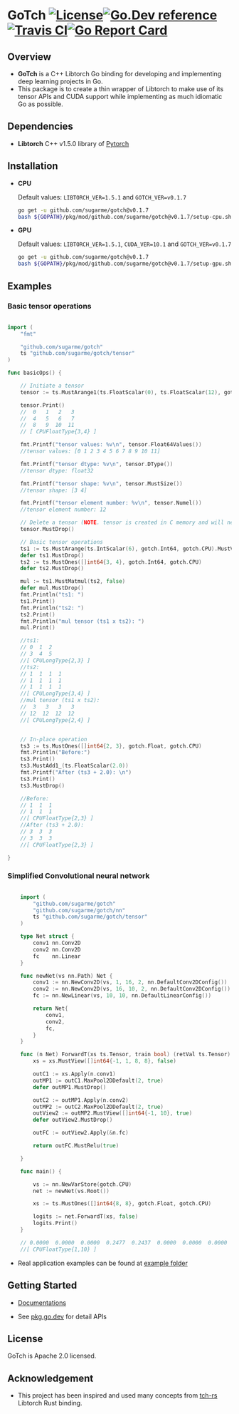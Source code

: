 # GoTch [![License](https://img.shields.io/:license-apache-blue.svg)](https://opensource.org/licenses/Apache-2.0)[![Go.Dev reference](https://img.shields.io/badge/go.dev-reference-007d9c?logo=go&logoColor=white&style=flat-square)](https://pkg.go.dev/github.com/sugarme/gotch?tab=doc)[![Travis CI](https://api.travis-ci.org/sugarme/gotch.svg?branch=master)](https://travis-ci.org/sugarme/gotch)[![Go Report Card](https://goreportcard.com/badge/github.com/sugarme/gotch)](https://goreportcard.com/report/github.com/sugarme/gotch) 


## Overview

- **GoTch** is a C++ Libtorch Go binding for developing and implementing deep learning projects in Go.
- This package is to create a thin wrapper of Libtorch to make use of its tensor APIs and CUDA support while implementing as much idiomatic Go as possible. 

## Dependencies

- **Libtorch** C++ v1.5.0 library of [Pytorch](https://pytorch.org/)


## Installation

- **CPU**

    Default values: `LIBTORCH_VER=1.5.1` and `GOTCH_VER=v0.1.7`

    ```bash
    go get -u github.com/sugarme/gotch@v0.1.7
    bash ${GOPATH}/pkg/mod/github.com/sugarme/gotch@v0.1.7/setup-cpu.sh

    ```

- **GPU**

    Default values: `LIBTORCH_VER=1.5.1`, `CUDA_VER=10.1` and `GOTCH_VER=v0.1.7`

    ```bash
    go get -u github.com/sugarme/gotch@v0.1.7
    bash ${GOPATH}/pkg/mod/github.com/sugarme/gotch@v0.1.7/setup-gpu.sh

    ```

## Examples

### Basic tensor operations

```go

import (
	"fmt"

	"github.com/sugarme/gotch"
	ts "github.com/sugarme/gotch/tensor"
)

func basicOps() {

	// Initiate a tensor
	tensor := ts.MustArange1(ts.FloatScalar(0), ts.FloatScalar(12), gotch.Float, gotch.CPU).MustView([]int64{3, 4}, true)

	tensor.Print()
    //  0   1   2   3
    //  4   5   6   7
    //  8   9  10  11
    // [ CPUFloatType{3,4} ]

	fmt.Printf("tensor values: %v\n", tensor.Float64Values())
    //tensor values: [0 1 2 3 4 5 6 7 8 9 10 11]

	fmt.Printf("tensor dtype: %v\n", tensor.DType())
    //tensor dtype: float32

	fmt.Printf("tensor shape: %v\n", tensor.MustSize())
    //tensor shape: [3 4]

	fmt.Printf("tensor element number: %v\n", tensor.Numel())
    //tensor element number: 12

	// Delete a tensor (NOTE. tensor is created in C memory and will need to free up manually.)
	tensor.MustDrop()

	// Basic tensor operations
	ts1 := ts.MustArange(ts.IntScalar(6), gotch.Int64, gotch.CPU).MustView([]int64{2, 3}, true)
	defer ts1.MustDrop()
	ts2 := ts.MustOnes([]int64{3, 4}, gotch.Int64, gotch.CPU)
	defer ts2.MustDrop()

	mul := ts1.MustMatmul(ts2, false)
	defer mul.MustDrop()
	fmt.Println("ts1: ")
	ts1.Print()
	fmt.Println("ts2: ")
	ts2.Print()
	fmt.Println("mul tensor (ts1 x ts2): ")
	mul.Print()

    //ts1: 
    // 0  1  2
    // 3  4  5
    //[ CPULongType{2,3} ]
    //ts2: 
    // 1  1  1  1
    // 1  1  1  1
    // 1  1  1  1
    //[ CPULongType{3,4} ]
    //mul tensor (ts1 x ts2): 
    //  3   3   3   3
    // 12  12  12  12
    //[ CPULongType{2,4} ]


	// In-place operation
	ts3 := ts.MustOnes([]int64{2, 3}, gotch.Float, gotch.CPU)
	fmt.Println("Before:")
	ts3.Print()
	ts3.MustAdd1_(ts.FloatScalar(2.0))
	fmt.Printf("After (ts3 + 2.0): \n")
	ts3.Print()
	ts3.MustDrop()

    //Before:
    // 1  1  1
    // 1  1  1
    //[ CPUFloatType{2,3} ]
    //After (ts3 + 2.0): 
    // 3  3  3
    // 3  3  3
    //[ CPUFloatType{2,3} ]

}

```

### Simplified Convolutional neural network

```go

    import (
        "github.com/sugarme/gotch"
        "github.com/sugarme/gotch/nn"
        ts "github.com/sugarme/gotch/tensor"
    )

    type Net struct {
        conv1 nn.Conv2D
        conv2 nn.Conv2D
        fc    nn.Linear
    }

    func newNet(vs nn.Path) Net {
        conv1 := nn.NewConv2D(vs, 1, 16, 2, nn.DefaultConv2DConfig())
        conv2 := nn.NewConv2D(vs, 16, 10, 2, nn.DefaultConv2DConfig())
        fc := nn.NewLinear(vs, 10, 10, nn.DefaultLinearConfig())

        return Net{
            conv1,
            conv2,
            fc,
        }
    }

    func (n Net) ForwardT(xs ts.Tensor, train bool) (retVal ts.Tensor) {
        xs = xs.MustView([]int64{-1, 1, 8, 8}, false)

        outC1 := xs.Apply(n.conv1)
        outMP1 := outC1.MaxPool2DDefault(2, true)
        defer outMP1.MustDrop()

        outC2 := outMP1.Apply(n.conv2)
        outMP2 := outC2.MaxPool2DDefault(2, true)
        outView2 := outMP2.MustView([]int64{-1, 10}, true)
        defer outView2.MustDrop()

        outFC := outView2.Apply(&n.fc)

        return outFC.MustRelu(true)

    }

    func main() {

        vs := nn.NewVarStore(gotch.CPU)
        net := newNet(vs.Root())

        xs := ts.MustOnes([]int64{8, 8}, gotch.Float, gotch.CPU)

        logits := net.ForwardT(xs, false)
        logits.Print()
    }

    // 0.0000  0.0000  0.0000  0.2477  0.2437  0.0000  0.0000  0.0000  0.0000  0.0171
    //[ CPUFloatType{1,10} ]


```

- Real application examples can be found at [example folder](example/README.md) 

## Getting Started

- [Documentations](docs/README.md)

- See [pkg.go.dev](https://pkg.go.dev/github.com/sugarme/gotch?tab=doc) for detail APIs 


## License

GoTch is Apache 2.0 licensed.


## Acknowledgement

- This project has been inspired and used many concepts from [tch-rs](https://github.com/LaurentMazare/tch-rs)
    Libtorch Rust binding. 



